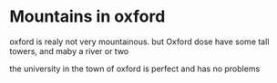 Mountains in oxford
===================
oxford is realy not very mountainous.
but Oxford dose have some tall towers, and maby a river or two

the university in the town of oxford is perfect and has no problems
